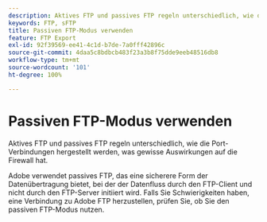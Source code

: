 ```yaml
---
description: Aktives FTP und passives FTP regeln unterschiedlich, wie die Port-Verbindungen hergestellt werden, was gewisse Auswirkungen auf die Firewall hat.
keywords: FTP, sFTP
title: Passiven FTP-Modus verwenden
feature: FTP Export
exl-id: 92f39569-ee41-4c1d-b7de-7a0fff42896c
source-git-commit: 4daa5c8bdbcb483f23a3b8f75dde9eeb48516db8
workflow-type: tm+mt
source-wordcount: '101'
ht-degree: 100%

---
```


# Passiven FTP-Modus verwenden

Aktives FTP und passives FTP regeln unterschiedlich, wie die Port-Verbindungen hergestellt werden, was gewisse Auswirkungen auf die Firewall hat.

Adobe verwendet passives FTP, das eine sicherere Form der Datenübertragung bietet, bei der der Datenfluss durch den FTP-Client und nicht durch den FTP-Server initiiert wird. Falls Sie Schwierigkeiten haben, eine Verbindung zu Adobe FTP herzustellen, prüfen Sie, ob Sie den passiven FTP-Modus nutzen.
